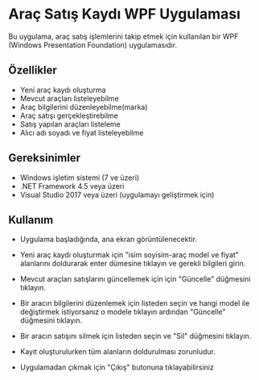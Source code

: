 # Araç Satış Kaydı WPF Uygulaması

Bu uygulama, araç satış işlemlerini takip etmek için kullanılan bir WPF (Windows Presentation Foundation) uygulamasıdır.

## Özellikler

+ Yeni araç kaydı oluşturma
+ Mevcut araçları listeleyebilme
+ Araç bilgilerini düzenleyebilme(marka)
+ Araç satışı gerçekleştirebilme
+ Satış yapılan araçları listeleme
+ Alıcı adı soyadı ve fiyat listeleyebilme


## Gereksinimler

+ Windows işletim sistemi (7 ve üzeri)
+ .NET Framework 4.5 veya üzeri
+ Visual Studio 2017 veya üzeri (uygulamayı geliştirmek için)

## Kullanım

+ Uygulama başladığında, ana ekran görüntülenecektir.

+ Yeni araç kaydı oluşturmak için "isim soyisim-araç model ve fiyat" alanlarını doldurarak enter dümesine tıklayın ve gerekli bilgileri girin.

+ Mevcut araçları satışlarını güncellemek için için "Güncelle" düğmesini tıklayın.

+ Bir aracın bilgilerini düzenlemek için listeden seçin ve hangi model ile değiştirmek istiyorsanız o modele tıklayın ardından "Güncelle" düğmesini tıklayın.

+ Bir aracın satışını silmek için listeden seçin ve "Sil" düğmesini tıklayın.

+ Kayıt oluşturulurken tüm alanların doldurulması zorunludur.

+ Uygulamadan çıkmak için "Çıkış" butonuna tıklayabilirsiniz
